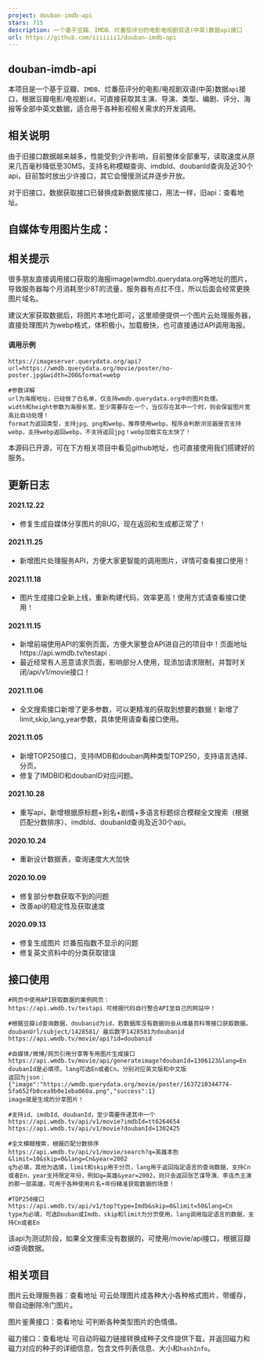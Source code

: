 ```yaml
---
project: douban-imdb-api
stars: 715
description: 一个基于豆瓣、IMDB、烂番茄评分的电影电视剧双语(中英)数据api接口
url: https://github.com/iiiiiii1/douban-imdb-api
---
```


douban-imdb-api
---------------

本项目是一个基于豆瓣、`IMDB`、烂番茄评分的电影/电视剧双语(中英)数据`api`接口，根据豆瓣电影/电视剧`id`，可直接获取其主演、导演、类型、编剧、评分、海报等全部中英文数据，适合用于各种影视相关需求的开发调用。

相关说明
----

由于旧接口数据越来越多，性能受到少许影响，目前整体全部重写，读取速度从原来几百毫秒降低至30MS，支持名称模糊查询、imdbId、doubanId查询及近30个api，目前暂时放出少许接口，其它会慢慢测试并逐步开放。

对于旧接口，数据获取接口已替换成新数据库接口，用法一样，旧api：查看地址。

自媒体专用图片生成：
----------

相关提示
----

很多朋友直接调用接口获取的海报image(wmdb).querydata.org等地址的图片，导致服务器每个月消耗至少8T的流量，服务器有点扛不住，所以后面会经常更换图片域名。

建议大家获取数据后，将图片本地化即可，这里顺便提供一个图片云处理服务器，直接处理图片为webp格式，体积极小，加载极快，也可直接通过API调用海报。

#### 调用示例

```
https://imageserver.querydata.org/api?url=https://wmdb.querydata.org/movie/poster/no-poster.jpg&width=200&format=webp

#参数详解
url为海报地址，已经做了白名单，仅支持wmdb.querydata.org中的图片处理。
width和height参数为海报长宽，至少需要存在一个，当仅存在其中一个时，则会保留图片宽高比自动处理！
format为返回类型，支持jpg、png和webp，推荐使用webp，程序会判断浏览器是否支持webp，支持webp返回webp，不支持返回jpg！webp加载实在太快了！
```

本源码已开源，可在下方相关项目中看见github地址，也可直接使用我们搭建好的服务。

更新日志
----

#### 2021.12.22

-   修复生成自媒体分享图片的BUG，现在返回和生成都正常了！

#### 2021.11.25

-   新增图片处理服务API，方便大家更智能的调用图片，详情可查看接口使用！

#### 2021.11.18

-   图片生成接口全新上线，重新构建代码，效率更高！使用方式请查看接口使用！

#### 2021.11.15

-   新增前端使用API的案例页面，方便大家整合API进自己的项目中！页面地址https://api.wmdb.tv/testapi .
-   最近经常有人恶意请求页面，影响部分人使用，现添加请求限制，并暂时关闭/api/v1/movie接口！

#### 2021.11.06

-   全文搜索接口新增了更多参数，可以更精准的获取到想要的数据！新增了limit,skip,lang,year参数，具体使用请查看接口使用。

#### 2021.11.05

-   新增TOP250接口，支持IMDB和douban两种类型TOP250，支持语言选择、分页。
-   修复了IMDBID和doubanID对应问题。

#### 2021.10.28

-   重写api，新增根据原标题+别名+剧情+多语言标题综合模糊全文搜索（根据匹配分数排序）、imdbId、doubanId查询及近30个api。

#### 2020.10.24

-   重新设计数据表，查询速度大大加快

#### 2020.10.09

-   修复部分参数获取不到的问题
-   改善api的稳定性及获取速度

#### 2020.09.13

-   修复生成图片 烂番茄指数不显示的问题
-   修复英文资料中的分类获取错误

接口使用
----

```
#网页中使用API获取数据的案例网页：
https://api.wmdb.tv/testapi 可根据代码自行整合API至自己的网站中！

#根据豆瓣id查询数据，doubanid为id，若数据库没有数据则会从维基百科等接口获取数据。doubanUrl/subject/1428581/ 最后数字1428581为doubanid
https://api.wmdb.tv/movie/api?id=doubanid

#自媒体/微博/网页引用分享等专用图片生成接口
https://api.wmdb.tv/movie/api/generateimage?doubanId=1306123&lang=En
doubanId是必填项，lang可选En或者Cn，分别对应英文版和中文版
返回为json：{"image":"https://wmdb.querydata.org/movie/poster/1637210344774-5fa652fb0cea9b0e1eba060a.png","success":1}
image就是生成的分享图片！

#支持id、imdbId、doubanId，至少需要传递其中一个
https://api.wmdb.tv/api/v1/movie?imdbId=tt6264654
https://api.wmdb.tv/api/v1/movie?doubanId=1302425

#全文模糊搜索，根据匹配分数排序
https://api.wmdb.tv/api/v1/movie/search?q=英雄本色&limit=10&skip=0&lang=Cn&year=2002
q为必填，其他为选填，limit和skip用于分页，lang用于返回指定语言的查询数据，支持Cn或者En，year支持限定年份，例如q=英雄&year=2002，则只会返回张艺谋导演、李连杰主演的那一部英雄，可用于各种使用片名+年份精准获取数据的场景！

#TOP250接口
https://api.wmdb.tv/api/v1/top?type=Imdb&skip=0&limit=50&lang=Cn
type为必填，可选Douban或Imdb，skip和limit为分页使用，lang调用指定语言的数据，支持Cn或者En
```

该api为测试阶段，如果全文搜索没有数据的，可使用/movie/api接口，根据豆瓣id查询数据。

相关项目
----

图片云处理服务器：查看地址 可云处理图片成各种大小各种格式图片，带缓存，带自动删除冷门图片。

图片鉴黄接口：查看地址 可判断各种类型图片的色情值。

磁力接口：查看地址 可自动将磁力链接转换成种子文件提供下载，并返回磁力和磁力对应的种子的详细信息，包含文件列表信息、大小和`hashInfo`。
